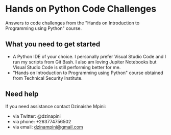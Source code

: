 # Hands on Python Code Challenges
Answers to code challenges from the "Hands on Introduction to Programming using Python" course.

## What you need to get started 
- A Python IDE of your choice. I personally prefer Visual Studio Code and I run my scripts from Git Bash. I also am loving Jupiter Notebooks but Visual Studio Code is still performing better for me.
- "Hands on Introduction to Programming using Python" course obtained from Technical Security Institute. 

## Need help
If you need assistance contact Dzinaishe Mpini:
- via Twitter: @dzinapini
- via phone: +263774756502
- via email: dzinampini@gmail.com 

